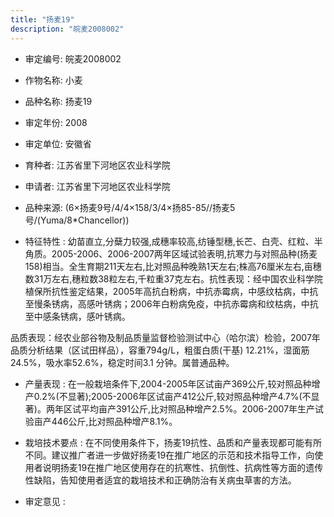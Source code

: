 ```yaml
---
title: "扬麦19"
description: "皖麦2008002"
---
```

* 审定编号:  皖麦2008002

*  作物名称:  小麦

*  品种名称:  扬麦19

*  审定年份:  2008

*  审定单位:  安徽省

* 育种者:  江苏省里下河地区农业科学院

*  申请者:  江苏省里下河地区农业科学院

*  品种来源:  (6×扬麦9号/4/4×158/3/4×扬85-85//扬麦5号/(Yuma/8*Chancellor))

*  特征特性 : 
幼苗直立,分蘖力较强,成穗率较高,纺锤型穗,长芒、白壳、红粒、半角质。2005-2006、2006-2007两年区域试验表明,抗寒力与对照品种(扬麦158)相当。全生育期211天左右,比对照品种晚熟1天左右;株高76厘米左右,亩穗数31万左右,穗粒数38粒左右,千粒重37克左右。抗性表现：经中国农业科学院植保所抗性鉴定结果，2005年高抗白粉病，中抗赤霉病，中感纹枯病，中抗至慢条锈病，高感叶锈病；2006年白粉病免疫，中抗赤霉病和纹枯病，中抗至中感条锈病，感叶锈病。
品质表现：经农业部谷物及制品质量监督检验测试中心（哈尔滨）检验，2007年品质分析结果（区试田样品），容重794g/L，粗蛋白质(干基) 12.21%，湿面筋24.5%，吸水率52.6%，稳定时间3.1 分钟。属普通品种。
 
*  产量表现 : 
在一般栽培条件下,2004-2005年区试亩产369公斤,较对照品种增产0.2%(不显著);2005-2006年区试亩产412公斤,较对照品种增产4.7%(不显著)。两年区试平均亩产391公斤,比对照品种增产2.5%。2006-2007年生产试验亩产446公斤,比对照品种增产8.1%。

*  栽培技术要点 : 
在不同使用条件下，扬麦19抗性、品质和产量表现都可能有所不同。建议推广者进一步做好扬麦19在推广地区的示范和技术指导工作，向使用者说明扬麦19在推广地区使用存在的抗寒性、抗倒性、抗病性等方面的遗传性缺陷，告知使用者适宜的栽培技术和正确防治有关病虫草害的方法。

*  审定意见 : 

